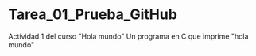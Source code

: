 # Tarea_01_Prueba_GitHub
Actividad 1 del curso "Hola mundo"
Un programa en C que imprime "hola mundo"
